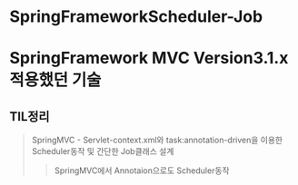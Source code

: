 # SpringFrameworkScheduler-Job
# SpringFramework MVC Version3.1.x 적용했던 기술
## TIL정리
> SpringMVC - Servlet-context.xml와 task:annotation-driven을 이용한 Scheduler동작 및 간단한 Job클래스 설계
>> SpringMVC에서 Annotaion으로도 Scheduler동작
